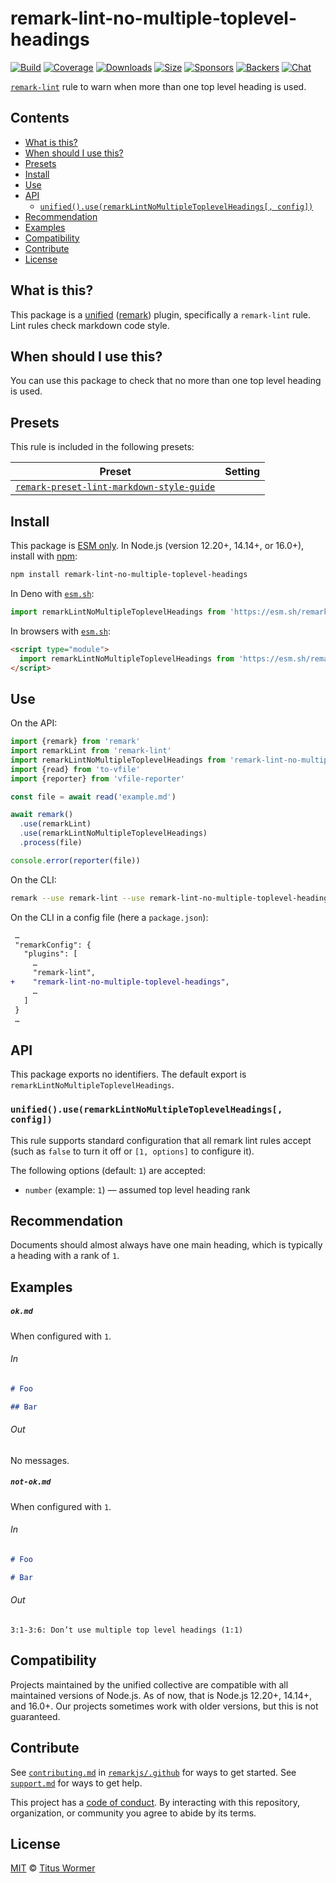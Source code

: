 <!--This file is generated-->

# remark-lint-no-multiple-toplevel-headings

[![Build][build-badge]][build]
[![Coverage][coverage-badge]][coverage]
[![Downloads][downloads-badge]][downloads]
[![Size][size-badge]][size]
[![Sponsors][sponsors-badge]][collective]
[![Backers][backers-badge]][collective]
[![Chat][chat-badge]][chat]

[`remark-lint`][mono] rule to warn when more than one top level heading is used.

## Contents

* [What is this?](#what-is-this)
* [When should I use this?](#when-should-i-use-this)
* [Presets](#presets)
* [Install](#install)
* [Use](#use)
* [API](#api)
  * [`unified().use(remarkLintNoMultipleToplevelHeadings[, config])`](#unifieduseremarklintnomultipletoplevelheadings-config)
* [Recommendation](#recommendation)
* [Examples](#examples)
* [Compatibility](#compatibility)
* [Contribute](#contribute)
* [License](#license)

## What is this?

This package is a [unified][] ([remark][]) plugin, specifically a `remark-lint`
rule.
Lint rules check markdown code style.

## When should I use this?

You can use this package to check that no more than one top level heading
is used.

## Presets

This rule is included in the following presets:

| Preset | Setting |
| - | - |
| [`remark-preset-lint-markdown-style-guide`](https://github.com/remarkjs/remark-lint/tree/main/packages/remark-preset-lint-markdown-style-guide) | |

## Install

This package is [ESM only][esm].
In Node.js (version 12.20+, 14.14+, or 16.0+), install with [npm][]:

```sh
npm install remark-lint-no-multiple-toplevel-headings
```

In Deno with [`esm.sh`][esmsh]:

```js
import remarkLintNoMultipleToplevelHeadings from 'https://esm.sh/remark-lint-no-multiple-toplevel-headings@3'
```

In browsers with [`esm.sh`][esmsh]:

```html
<script type="module">
  import remarkLintNoMultipleToplevelHeadings from 'https://esm.sh/remark-lint-no-multiple-toplevel-headings@3?bundle'
</script>
```

## Use

On the API:

```js
import {remark} from 'remark'
import remarkLint from 'remark-lint'
import remarkLintNoMultipleToplevelHeadings from 'remark-lint-no-multiple-toplevel-headings'
import {read} from 'to-vfile'
import {reporter} from 'vfile-reporter'

const file = await read('example.md')

await remark()
  .use(remarkLint)
  .use(remarkLintNoMultipleToplevelHeadings)
  .process(file)

console.error(reporter(file))
```

On the CLI:

```sh
remark --use remark-lint --use remark-lint-no-multiple-toplevel-headings example.md
```

On the CLI in a config file (here a `package.json`):

```diff
 …
 "remarkConfig": {
   "plugins": [
     …
     "remark-lint",
+    "remark-lint-no-multiple-toplevel-headings",
     …
   ]
 }
 …
```

## API

This package exports no identifiers.
The default export is `remarkLintNoMultipleToplevelHeadings`.

### `unified().use(remarkLintNoMultipleToplevelHeadings[, config])`

This rule supports standard configuration that all remark lint rules accept
(such as `false` to turn it off or `[1, options]` to configure it).

The following options (default: `1`) are accepted:

* `number` (example: `1`)
  — assumed top level heading rank

## Recommendation

Documents should almost always have one main heading, which is typically a
heading with a rank of `1`.

## Examples

##### `ok.md`

When configured with `1`.

###### In

```markdown
# Foo

## Bar
```

###### Out

No messages.

##### `not-ok.md`

When configured with `1`.

###### In

```markdown
# Foo

# Bar
```

###### Out

```text
3:1-3:6: Don’t use multiple top level headings (1:1)
```

## Compatibility

Projects maintained by the unified collective are compatible with all maintained
versions of Node.js.
As of now, that is Node.js 12.20+, 14.14+, and 16.0+.
Our projects sometimes work with older versions, but this is not guaranteed.

## Contribute

See [`contributing.md`][contributing] in [`remarkjs/.github`][health] for ways
to get started.
See [`support.md`][support] for ways to get help.

This project has a [code of conduct][coc].
By interacting with this repository, organization, or community you agree to
abide by its terms.

## License

[MIT][license] © [Titus Wormer][author]

[build-badge]: https://github.com/remarkjs/remark-lint/workflows/main/badge.svg

[build]: https://github.com/remarkjs/remark-lint/actions

[coverage-badge]: https://img.shields.io/codecov/c/github/remarkjs/remark-lint.svg

[coverage]: https://codecov.io/github/remarkjs/remark-lint

[downloads-badge]: https://img.shields.io/npm/dm/remark-lint-no-multiple-toplevel-headings.svg

[downloads]: https://www.npmjs.com/package/remark-lint-no-multiple-toplevel-headings

[size-badge]: https://img.shields.io/bundlephobia/minzip/remark-lint-no-multiple-toplevel-headings.svg

[size]: https://bundlephobia.com/result?p=remark-lint-no-multiple-toplevel-headings

[sponsors-badge]: https://opencollective.com/unified/sponsors/badge.svg

[backers-badge]: https://opencollective.com/unified/backers/badge.svg

[collective]: https://opencollective.com/unified

[chat-badge]: https://img.shields.io/badge/chat-discussions-success.svg

[chat]: https://github.com/remarkjs/remark/discussions

[unified]: https://github.com/unifiedjs/unified

[remark]: https://github.com/remarkjs/remark

[mono]: https://github.com/remarkjs/remark-lint

[esm]: https://gist.github.com/sindresorhus/a39789f98801d908bbc7ff3ecc99d99c

[esmsh]: https://esm.sh

[npm]: https://docs.npmjs.com/cli/install

[health]: https://github.com/remarkjs/.github

[contributing]: https://github.com/remarkjs/.github/blob/main/contributing.md

[support]: https://github.com/remarkjs/.github/blob/main/support.md

[coc]: https://github.com/remarkjs/.github/blob/main/code-of-conduct.md

[license]: https://github.com/remarkjs/remark-lint/blob/main/license

[author]: https://wooorm.com
